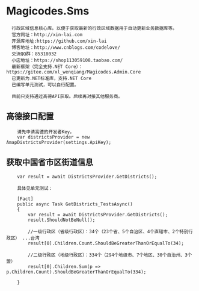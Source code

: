 # Magicodes.Sms
      行政区域信息核心库。以便于获取最新的行政区域数据用于自动更新业务数据库等。
      官方网址：http://xin-lai.com
      开源库地址:https://github.com/xin-lai
      博客地址：http://www.cnblogs.com/codelove/
      交流QQ群：85318032
      小店地址：https://shop113059108.taobao.com/
      最新框架（完全支持.NET Core）：https://gitee.com/xl_wenqiang/Magicodes.Admin.Core
      已更新为.NET标准库，支持.NET Core
	  已编写单元测试，可以自行配置。

	  目前只支持通过高德API获取。后续再对接其他服务商。

## 高德接口配置
		请先申请高德的开发者Key。
        var districtsProvider = new AmapDistrictsProvider(settings.ApiKey);

## 获取中国省市区街道信息

        var result = await DistrictsProvider.GetDistricts();

		具体见单元测试：

		[Fact]
        public async Task GetDistricts_TestsAsync()
        {
            var result = await DistrictsProvider.GetDistricts();
            result.ShouldNotBeNull();

            //一级行政区（省级行政区）：34个（23个省、5个自治区、4个直辖市、2个特别行政区） ...台湾
            result[0].Children.Count.ShouldBeGreaterThanOrEqualTo(34);

            //二级行政区（地级行政区）：334个（294个地级市、7个地区、30个自治州、3个盟）
            result[0].Children.Sum(p => p.Children.Count).ShouldBeGreaterThanOrEqualTo(334);

        }